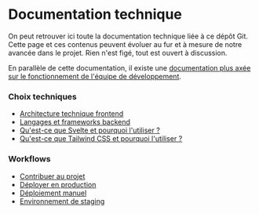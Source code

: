 # Documentation technique

On peut retrouver ici toute la documentation technique liée à ce dépôt Git. Cette page et
ces contenus peuvent évoluer au fur et à mesure de notre avancée dans le projet. Rien
n'est figé, tout est ouvert à discussion.

En parallèle de cette documentation, il existe une [documentation plus axée sur le
fonctionnement de l'équipe de développement](https://github.com/labels-transition/documentation/tree/main/tech).

### Choix techniques
- [Architecture technique
  frontend](choix-techniques/architecture-technique-frontend.md)
- [Langages et frameworks backend](choix-techniques/langages-et-frameworks-backend.md)
- [Qu'est-ce que Svelte et pourquoi l'utiliser ?](choix-techniques/pourquoi-utiliser-svelte.md)
- [Qu'est-ce que Tailwind CSS et pourquoi l'utiliser ?](choix-techniques/pourquoi-utiliser-tailwind-css.md)

### Workflows
- [Contribuer au projet](workflows/contribuer-au-projet.md)
- [Déployer en production](workflows/déployer-en-production.md)
- [Déploiement manuel](workflows/déploiement-manuel.md)
- [Environnement de staging](workflows/environnement-de-staging.md)

